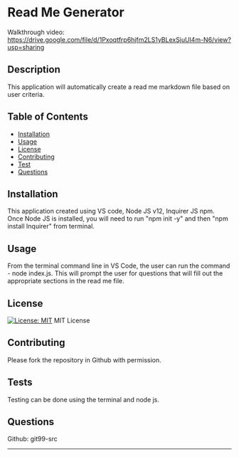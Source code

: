 # Read Me Generator

Walkthrough video:
https://drive.google.com/file/d/1Pxoqtfrp6hjfm2LS1yBLexSjuUl4m-N6/view?usp=sharing



## Description 
    
This application will automatically create a read me markdown file based on user criteria.
    
## Table of Contents 
          
  * [Installation](#installation)
  * [Usage](#usage)
  * [License](#license)
  * [Contributing](#contributing)
  * [Test](#tests)
  * [Questions](#questions)
      
      
## Installation
      
This application created using VS code, Node JS v12, Inquirer JS npm. Once Node JS is installed, you will need to run "npm init -y" and then "npm install Inquirer" from terminal.
     

## Usage 
      
From the terminal command line in VS Code, the user can run the command - node index.js.  This will prompt the user for questions that will fill out the appropriate sections in the read me file.
      
      
## License

[![License: MIT](https://img.shields.io/badge/License-MIT-yellow.svg)](https://opensource.org/licenses/MIT) MIT License

      
## Contributing
      
Please fork the repository in Github with permission.

      
## Tests
      
Testing can be done using the terminal and node js.


## Questions

Github: git99-src
      



      
      
---
